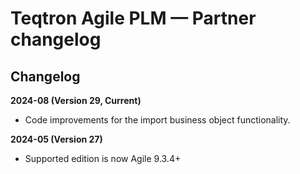 # Teqtron Agile PLM — Partner changelog

<head>
  <meta name="guidename" content="Integration"/>
  <meta name="context" content="GUID-0c806d65-fba5-43d5-b21f-5e1480cef5a5"/>
</head>


## Changelog

**2024-08 (Version 29, Current)**

- Code improvements for the import business object functionality.

**2024-05 (Version 27)**

- Supported edition is now Agile 9.3.4+